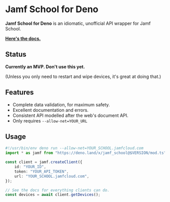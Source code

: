 # Jamf School for Deno

<!-- I made a cool banner but can't use it due to potential trademark issues. RIP -->

**Jamf School for Deno** is an idiomatic, unofficial API wrapper for Jamf School.

**[Here's the docs.][docs]**

[docs]: https://doc.deno.land/https/deno.land/x/jamf_school@$VERSION/mod.ts

## Status

**Currently an MVP. Don't use this yet.**

(Unless you only need to restart and wipe devices, it's great at doing that.)

## Features

- Complete data validation, for maximum safety.
- Excellent documentation and errors.
- Consistent API modelled after the web's document API.
- Only requires `--allow-net=YOUR_URL`

## Usage

```typescript
#!/usr/bin/env deno run --allow-net=YOUR_SCHOOL.jamfcloud.com
import * as jamf from "https://deno.land/x/jamf_school@$VERSION/mod.ts";

const client = jamf.createClient({
	id: "YOUR_ID",
	token: "YOUR_API_TOKEN",
	url: "YOUR_SCHOOL.jamfcloud.com",
});

// See the docs for everything clients can do.
const devices = await client.getDevices();
```
